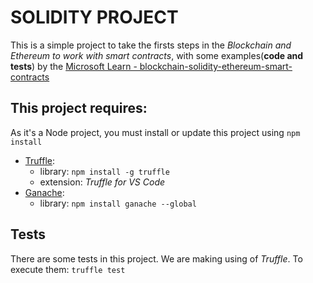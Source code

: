# SOLIDITY PROJECT
This is a simple project to take the firsts steps in the *Blockchain and Ethereum to work with smart contracts*, with some examples(**code and tests**) by the [Microsoft Learn - blockchain-solidity-ethereum-smart-contracts](https://learn.microsoft.com/en-us/training/modules/blockchain-solidity-ethereum-smart-contracts/)

## This project requires:
As it's a Node project, you must install or update this project using `npm install`


- [Truffle](https://trufflesuite.com/docs/):
    - library: `npm install -g truffle`
    - extension: *Truffle for VS Code*
- [Ganache](https://trufflesuite.com/ganache/):
    - library: `npm install ganache --global`

## Tests
There are some tests in this project. We are making using of *Truffle*. 
To execute them: `truffle test`